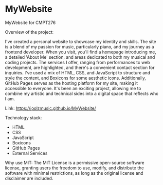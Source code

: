 # MyWebsite
MyWebsite for CMPT276

Overview of the project:

I've created a personal website to showcase my identity and skills. The site is a blend of my passion for music, particularly piano, and my journey as a frontend developer. When you visit, you'll find a homepage introducing me, a detailed 'About Me' section, and areas dedicated to both my musical and coding projects. The services I offer, ranging from performances to web development, are highlighted, and there's a convenient contact section for inquiries. I've used a mix of HTML, CSS, and JavaScript to structure and style the content, and Boxicons for some aesthetic icons. Additionally, GitHub Pages serves as the hosting platform for my site, making it accessible to everyone. It's been an exciting project, allowing me to combine my artistic and technical sides into a digital space that reflects who I am.

Link: https://joolzmusic.github.io/MyWebsite/ 

Technology stack: 
* HTML
* CSS
* JavaScript
* Boxicons
* GitHub Pages
* External Services

Why use MIT:
The MIT License is a permissive open-source software license, granting users the freedom to use, modify, and distribute the software with minimal restrictions, as long as the original license and disclaimer are included.
